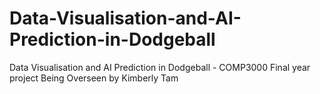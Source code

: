 # Data-Visualisation-and-AI-Prediction-in-Dodgeball
Data Visualisation and AI Prediction in Dodgeball - COMP3000 Final year project
Being Overseen by Kimberly Tam
